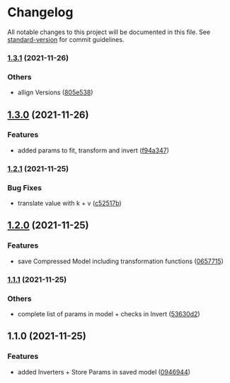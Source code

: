 # Changelog

All notable changes to this project will be documented in this file. See [standard-version](https://github.com/conventional-changelog/standard-version) for commit guidelines.

### [1.3.1](https://bitbucket.org/ttessarolo/json-to-sequence/branches/compare/v1.3.0%0Dv1.3.1) (2021-11-26)


### Others

* allign Versions ([805e538](https://github.com/ttessarolo/json-to-sequence/commits/805e538beafd79eeff9c0a5c8ebc0cb3507b6916))

## [1.3.0](https://bitbucket.org/ttessarolo/json-to-sequence/branches/compare/v1.2.1%0Dv1.3.0) (2021-11-26)


### Features

* added params to fit, transform and invert ([f94a347](https://github.com/ttessarolo/json-to-sequence/commits/f94a347e8a8c7972f7b1c828a1927edde08bcf04))

### [1.2.1](https://bitbucket.org/ttessarolo/json-to-sequence/branches/compare/v1.2.0%0Dv1.2.1) (2021-11-25)


### Bug Fixes

* translate value with k + v ([c52517b](https://github.com/ttessarolo/json-to-sequence/commits/c52517b47729237c9f9528f2ea1ea67fac382bf3))

## [1.2.0](https://bitbucket.org/ttessarolo/json-to-sequence/branches/compare/v1.1.1%0Dv1.2.0) (2021-11-25)


### Features

* save Compressed Model including transformation functions ([0657715](https://github.com/ttessarolo/json-to-sequence/commits/0657715d06aab6c1f9e71829bda9be98a2bea6a9))

### [1.1.1](https://bitbucket.org/ttessarolo/json-to-sequence/branches/compare/v1.1.0%0Dv1.1.1) (2021-11-25)


### Others

* complete list of params in model + checks in Invert ([53630d2](https://github.com/ttessarolo/json-to-sequence/commits/53630d23197e8de6c668d3d4f5e60f8d1580c488))

## 1.1.0 (2021-11-25)


### Features

* added Inverters + Store Params in saved model ([0946944](https://github.com/ttessarolo/json-to-sequence/commits/09469449a10a77c8aed9f49f3804cf5dfd75d68b))
